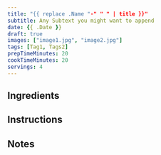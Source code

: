 ```yaml
---
title: "{{ replace .Name "-" " " | title }}"
subtitle: Any Subtext you might want to append
date: {{ .Date }}
draft: true
images: ["image1.jpg", "image2.jpg"]
tags: [Tag1, Tags2]
prepTimeMinutes: 20
cookTimeMinutes: 20
servings: 4
---
```


## Ingredients

## Instructions

## Notes
